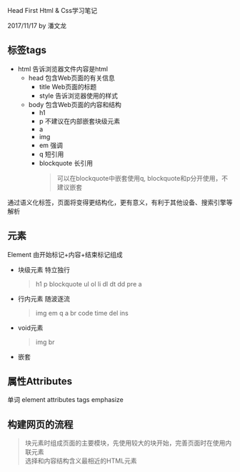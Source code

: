 Head First Html & Css学习笔记

2017/11/17 by 潘文龙

## 标签tags

- html 告诉浏览器文件内容是html
  - head 包含Web页面的有关信息
    - title Web页面的标题
    - style 告诉浏览器使用的样式
  - body 包含Web页面的内容和结构
    - h1
    - p 不建议在内部嵌套块级元素
    - a
    - img
    - em 强调
    - q 短引用
    - blockquote 长引用
      > 可以在blockquote中嵌套使用q, blockquote和p分开使用，不建议嵌套

通过语义化标签，页面将变得更结构化，更有意义，有利于其他设备、搜索引擎等解析

## 元素
Element 由开始标记+内容+结束标记组成
- 块级元素 特立独行
  > h1 p blockquote ul ol li dl dt dd pre a

- 行内元素 随波逐流
  > img em q a br code time del ins

- void元素
  > img br

- 嵌套

## 属性Attributes

单词
element attributes tags emphasize


## 构建网页的流程
> 块元素时组成页面的主要模块，先使用较大的块开始，完善页面时在使用内联元素  
选择和内容结构含义最相近的HTML元素
